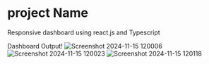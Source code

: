 # project Name
Responsive dashboard using react.js and Typescript


Dashboard Output!
![Screenshot 2024-11-15 120006](https://github.com/user-attachments/assets/db900c6b-de2e-46e8-b80a-0d755baa9894)
![Screenshot 2024-11-15 120023](https://github.com/user-attachments/assets/00775e7d-22a2-4179-9e4a-6d601d3cd6ab)
![Screenshot 2024-11-15 120118](https://github.com/user-attachments/assets/ff91f09a-c84c-4cd7-be29-8fa34e7550b3)




